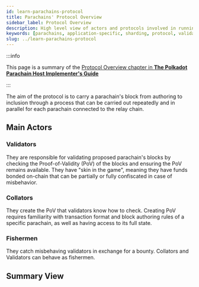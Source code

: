 ```yaml
---
id: learn-parachains-protocol
title: Parachains' Protocol Overview
sidebar_label: Protocol Overview
description: High level view of actors and protocols involved in running parachains on Polkadot.
keywords: [parachains, application-specific, sharding, protocol, validator, collator, nominator]
slug: ../learn-parachains-protocol
---
```


:::info

This page is a summary of the [Protocol Overview chapter in **The Polkadot Parachain Host Implementer's Guide**](https://paritytech.github.io/polkadot/book/protocol-overview.html)

:::

The aim of the protocol is to carry a parachain's block from authoring to inclusion through a process that can be carried out repeatedly and in parallel for each parachain connected to the relay chain.

## Main Actors

### Validators

They are responsible for validating proposed parachain's blocks by checking the Proof-of-Validity (PoV) of the blocks and ensuring the PoV remains available. They have "skin in the game", meaning they have funds bonded on-chain that can be partially or fully confiscated in case of misbehavior.

### Collators

They create the PoV that validators know how to check. Creating PoV requires familiarity with transaction format and block authoring rules of a specific parachain, as well as having access to its full state.

### Fishermen

They catch misbehaving validators in exchange for a bounty. Collators and Validators can behave as fishermen.

## Summary View

